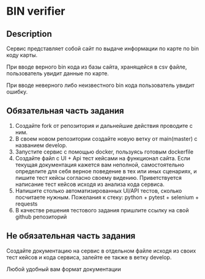 # BIN verifier

## Description

Сервис представляет собой сайт по выдаче информации по карте по bin коду карты. 

При вводе верного bin кода из базы сайта, хранящейся в csv файле, пользователь увидит данные по карте. 

При вводе неверного либо неизвестного bin кода пользователь увидит ошибку.


## Обязательная часть задания

1. Создайте fork от репозитория и дальнейшие действия проводите с ним.
2. В своем новом репозитории создайте новую ветку от main(master) с названием develop. 
3. Запустите сервис с помощью docker, пользуясь готовым dockerfile
4. Создайте файл с UI + Api тест кейсами на функционал сайта. Если текущая документация кажется вам неполной,
самостоятельно определите для себя верное поведение в тех или иных сценариях, и пишите тест кейсы согласно своему видению. Приветствуется написание тест кейсов исходя из анализа кода сервиса.
5. Напишите столько автоматизированных UI/API тестов, сколько посчитаете нужным. Пожелания к стеку: python + pytest + selenium + requests
6. В качестве решения тестового задания пришлите ссылку на свой github репозиторий

## Не обязательная часть задания

Создайте документацию на сервис в отдельном файле исходя из своих тест кейсов и кода сервиса, залейте ее также в ветку develop. 

Любой удобный вам формат документации